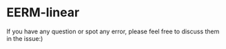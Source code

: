 # EERM-linear
If you have any question or spot any error, please feel free to discuss them in the issue:)
